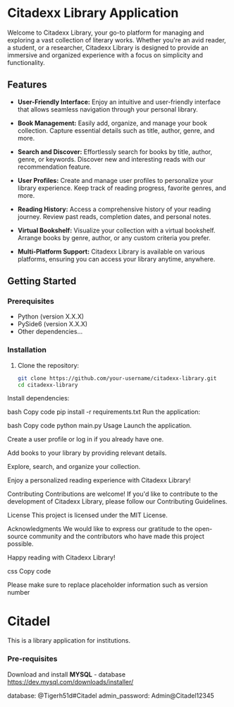# Citadexx Library Application

Welcome to Citadexx Library, your go-to platform for managing and exploring a vast collection of literary works. Whether you're an avid reader, a student, or a researcher, Citadexx Library is designed to provide an immersive and organized experience with a focus on simplicity and functionality.

## Features

- **User-Friendly Interface:** Enjoy an intuitive and user-friendly interface that allows seamless navigation through your personal library.

- **Book Management:** Easily add, organize, and manage your book collection. Capture essential details such as title, author, genre, and more.

- **Search and Discover:** Effortlessly search for books by title, author, genre, or keywords. Discover new and interesting reads with our recommendation feature.

- **User Profiles:** Create and manage user profiles to personalize your library experience. Keep track of reading progress, favorite genres, and more.

- **Reading History:** Access a comprehensive history of your reading journey. Review past reads, completion dates, and personal notes.

- **Virtual Bookshelf:** Visualize your collection with a virtual bookshelf. Arrange books by genre, author, or any custom criteria you prefer.

- **Multi-Platform Support:** Citadexx Library is available on various platforms, ensuring you can access your library anytime, anywhere.

## Getting Started

### Prerequisites

- Python (version X.X.X)
- PySide6 (version X.X.X)
- Other dependencies...

### Installation

1. Clone the repository:

   ```bash
   git clone https://github.com/your-username/citadexx-library.git
   cd citadexx-library
Install dependencies:

bash
Copy code
pip install -r requirements.txt
Run the application:

bash
Copy code
python main.py
Usage
Launch the application.

Create a user profile or log in if you already have one.

Add books to your library by providing relevant details.

Explore, search, and organize your collection.

Enjoy a personalized reading experience with Citadexx Library!

Contributing
Contributions are welcome! If you'd like to contribute to the development of Citadexx Library, please follow our Contributing Guidelines.

License
This project is licensed under the MIT License.

Acknowledgments
We would like to express our gratitude to the open-source community and the contributors who have made this project possible.

Happy reading with Citadexx Library!

css
Copy code

Please make sure to replace placeholder information such as version number

# Citadel
This is a library application for institutions. 

### Pre-requisites
Download and install **MYSQL** - database
https://dev.mysql.com/downloads/installer/

database: @Tigerh51d#Citadel
admin_password: Admin@Citadel12345



